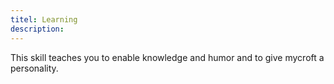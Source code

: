 ```yaml
---
titel: Learning
description: 
---
```

This skill teaches you to enable knowledge and humor and to give mycroft a personality.
